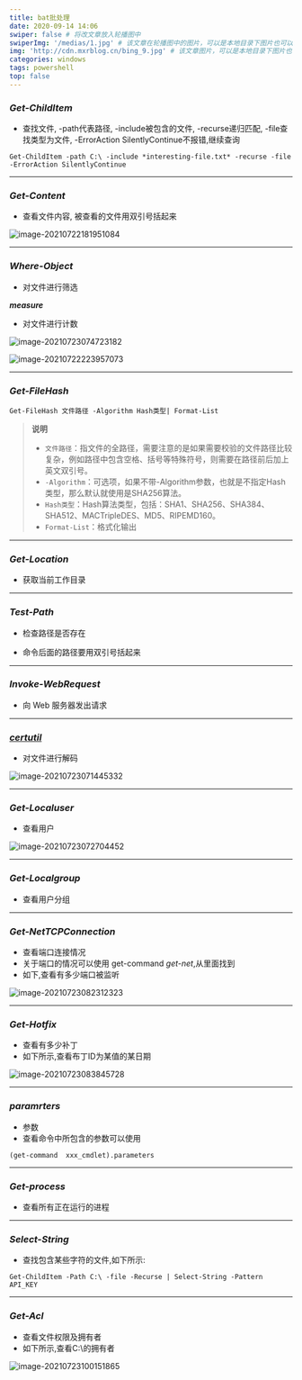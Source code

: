```yaml
---
title: bat批处理
date: 2020-09-14 14:06
swiper: false # 将改文章放入轮播图中
swiperImg: '/medias/1.jpg' # 该文章在轮播图中的图片，可以是本地目录下图片也可以是http://xxx图片
img: 'http://cdn.mxrblog.cn/bing_9.jpg' # 该文章图片，可以是本地目录下图片也可以是http://xxx图片
categories: windows
tags: powershell
top: false
---
```




### ***Get-ChildItem***

- 查找文件, -path代表路径, -include被包含的文件, -recurse递归匹配, -file查找类型为文件, -ErrorAction SilentlyContinue不报错,继续查询

```
Get-ChildItem -path C:\ -include *interesting-file.txt* -recurse -file -ErrorAction SilentlyContinue
```

---

### ***Get-Content***

- 查看文件内容, 被查看的文件用双引号括起来

![image-20210722181951084](http://cdn.mxrblog.cn/image-20210722181951084.png)

---

### ***Where-Object***

- 对文件进行筛选

***measure***

- 对文件进行计数

![image-20210723074723182](http://cdn.mxrblog.cn/image-20210723074723182.png)

![image-20210722223957073](http://cdn.mxrblog.cn/image-20210722223957073.png)

---

### ***Get-FileHash***

```
Get-FileHash 文件路径 -Algorithm Hash类型| Format-List
```

> **说明**
>
> - `文件路径`：指文件的全路径，需要注意的是如果需要校验的文件路径比较复杂，例如路径中包含空格、括号等特殊符号，则需要在路径前后加上英文双引号。
> - `-Algorithm`：可选项，如果不带-Algorithm参数，也就是不指定Hash类型，那么默认就使用是SHA256算法。
> - `Hash类型`：Hash算法类型，包括：SHA1、SHA256、SHA384、SHA512、MACTripleDES、MD5、RIPEMD160。
> - `Format-List`：格式化输出



---

### ***Get-Location***

- 获取当前工作目录



---



### ***Test-Path***

- 检查路径是否存在

- 命令后面的路径要用双引号括起来



---

### ***Invoke-WebRequest***

- 向 Web 服务器发出请求

---

### ***[certutil](https://zhuanlan.zhihu.com/p/107819644)***

- 对文件进行解码

![image-20210723071445332](http://cdn.mxrblog.cn/image-20210723071445332.png)

---

### ***Get-Localuser***

- 查看用户

![image-20210723072704452](http://cdn.mxrblog.cn/image-20210723072704452.png)

---

### ***Get-Localgroup***

- 查看用户分组

---

### ***Get-NetTCPConnection***

- 查看端口连接情况
- 关于端口的情况可以使用 get-command *get-net*,从里面找到
- 如下,查看有多少端口被监听

![image-20210723082312323](http://cdn.mxrblog.cn/image-20210723082312323.png)



---

### ***Get-Hotfix***

- 查看有多少补丁
- 如下所示,查看布丁ID为某值的某日期

![image-20210723083845728](http://cdn.mxrblog.cn/image-20210723083845728.png)

----

### ***paramrters***

- 参数
- 查看命令中所包含的参数可以使用

```
(get-command  xxx_cmdlet).parameters
```

---

### ***Get-process***

- 查看所有正在运行的进程

---

 

### ***Select-String***

- 查找包含某些字符的文件,如下所示:

```
Get-ChildItem -Path C:\ -file -Recurse | Select-String -Pattern API_KEY
```

---

### ***Get-Acl***

- 查看文件权限及拥有者
- 如下所示,查看C:\的拥有者

![image-20210723100151865](http://cdn.mxrblog.cn/image-20210723100151865.png)

